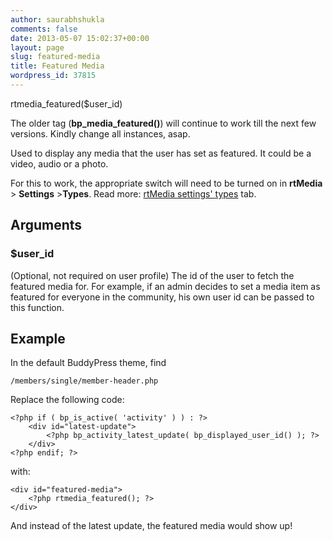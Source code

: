 ```yaml
---
author: saurabhshukla
comments: false
date: 2013-05-07 15:02:37+00:00
layout: page
slug: featured-media
title: Featured Media
wordpress_id: 37815
---
```


rtmedia_featured($user_id)




The older tag (**bp_media_featured()**) will continue to work till the next few versions. Kindly change all instances, asap.


Used to display any media that the user has set as featured. It could be a video, audio or a photo.

For this to work, the appropriate switch will need to be turned on in **rtMedia** > **Settings** >**Types**. Read more: [rtMedia settings' types](https://rtcamp.com/rtmedia/docs/admin/rtmedia-settings/types/) tab.


## Arguments




### **$user_id**


(Optional, not required on user profile)
The id of the user to fetch the featured media for. For example, if an admin decides to set a media item as featured for everyone in the community, his own user id can be passed to this function.


## Example


In the default BuddyPress theme, find

    
    /members/single/member-header.php


Replace the following code:

    
    <?php if ( bp_is_active( 'activity' ) ) : ?>
    	<div id="latest-update">
    		<?php bp_activity_latest_update( bp_displayed_user_id() ); ?>
    	</div>
    <?php endif; ?>


with:

    
    <div id="featured-media">
    	<?php rtmedia_featured(); ?>
    </div>


And instead of the latest update, the featured media would show up!

